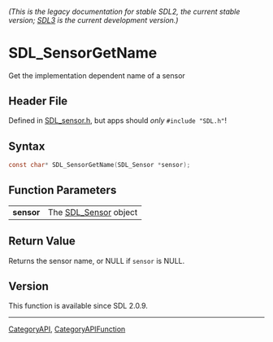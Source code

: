 ###### (This is the legacy documentation for stable SDL2, the current stable version; [SDL3](https://wiki.libsdl.org/SDL3/) is the current development version.)
# SDL_SensorGetName

Get the implementation dependent name of a sensor

## Header File

Defined in [SDL_sensor.h](https://github.com/libsdl-org/SDL/blob/SDL2/include/SDL_sensor.h), but apps should _only_ `#include "SDL.h"`!

## Syntax

```c
const char* SDL_SensorGetName(SDL_Sensor *sensor);

```

## Function Parameters

|                |                                     |
| -------------- | ----------------------------------- |
| **sensor**     | The [SDL_Sensor](SDL_Sensor) object |

## Return Value

Returns the sensor name, or NULL if `sensor` is NULL.

## Version

This function is available since SDL 2.0.9.

----
[CategoryAPI](CategoryAPI), [CategoryAPIFunction](CategoryAPIFunction)

